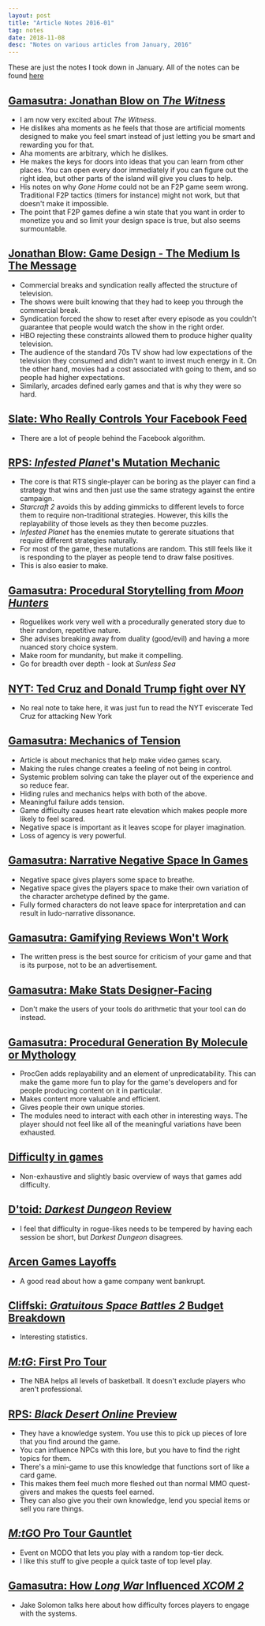 ```yaml
---
layout: post
title: "Article Notes 2016-01"
tag: notes
date: 2018-11-08
desc: "Notes on various articles from January, 2016"
---
```



These are just the notes I took down in January. All of the notes can be found [here](/articleNotes)

## [Gamasutra: Jonathan Blow on *The Witness*](http://www.gamasutra.com/view/news/262900/Qamp_A_Jonathan_Blow_on_The_Witness_and_the_state_of_indie_games.php)
- I am now very excited about *The Witness*.
- He dislikes aha moments as he feels that those are artificial moments designed to make you feel smart instead of just letting you be smart and rewarding you for that.
- Aha moments are arbitrary, which he dislikes.
- He makes the keys for doors into ideas that you can learn from other places. You can open every door immediately if you can figure out the right idea, but other parts of the island will give you clues to help.
- His notes on why *Gone Home* could not be an F2P game seem wrong. Traditional F2P tactics (timers for instance) might not work, but that doesn't make it impossible.
- The point that F2P games define a win state that you want in order to monetize you and so limit your design space is true, but also seems surmountable.
  


## [Jonathan Blow: Game Design - The Medium Is The Message](https://youtu.be/AxFzf6yIfcc)
- Commercial breaks and syndication really affected the structure of television.
- The shows were built knowing that they had to keep you through the commercial break.
- Syndication forced the show to reset after every episode as you couldn't guarantee that people would watch the show in the right order.
- HBO rejecting these constraints allowed them to produce higher quality television.
- The audience of the standard 70s TV show had low expectations of the television they consumed and didn't want to invest much energy in it. On the other hand, movies had a cost associated with going to them, and so people had higher expectations.
- Similarly, arcades defined early games and that is why they were so hard.
  


## [Slate: Who Really Controls Your Facebook Feed](http://www.slate.com/articles/technology/cover_story/2016/01/how_facebook_s_news_feed_algorithm_works.html)
- There are a lot of people behind the Facebook algorithm.
  


## [RPS: *Infested Planet*'s Mutation Mechanic](https://www.rockpapershotgun.com/2016/01/08/how-do-infested-planets-mutations-work/)
- The core is that RTS single-player can be boring as the player can find a strategy that wins and then just use the same strategy against the entire campaign.
- *Starcraft 2* avoids this by adding gimmicks to different levels to force them to require non-traditional strategies. However, this kills the replayability of those levels as they then become puzzles.
- *Infested Planet* has the enemies mutate to gererate situations that require different strategies naturally.
- For most of the game, these mutations are random. This still feels like it is responding to the player as people tend to draw false positives.
- This is also easier to make.
  


## [Gamasutra: Procedural Storytelling from *Moon Hunters*](http://www.gamasutra.com/view/news/263303/3_lessons_on_procedural_storytelling_from_Moon_Hunters.php)
- Roguelikes work very well with a procedurally generated story due to their random, repetitive nature.
- She advises breaking away from duality (good/evil) and having a more nuanced story choice system.
- Make room for mundanity, but make it compelling.
- Go for breadth over depth - look at *Sunless Sea*
  


## [NYT: Ted Cruz and Donald Trump fight over NY](http://www.nytimes.com/2016/01/15/nyregion/ted-cruz-and-donald-trumps-familiar-feud-over-new-york.html?partner=rss&emc=rss&_r=0)
- No real note to take here, it was just fun to read the NYT eviscerate Ted Cruz for attacking New York
  


## [Gamasutra: Mechanics of Tension](www.gamasutra.com/blogs/ChrisPruett/20160115/263292/The_Mechanics_of_Tension.php)
- Article is about mechanics that help make video games scary.
- Making the rules change creates a feeling of not being in control.
- Systemic problem solving can take the player out of the experience and so reduce fear.
- Hiding rules and mechanics helps with both of the above.
- Meaningful failure adds tension.
- Game difficulty causes heart rate elevation which makes people more likely to feel scared.
- Negative space is important as it leaves scope for player imagination.
- Loss of agency is very powerful.
  


## [Gamasutra: Narrative Negative Space In Games](http://www.gamasutra.com/blogs/RyanBenno/20160113/263445/Narrative_Negative_Space_in_Games.php)
- Negative space gives players some space to breathe.
- Negative space gives the players space to make their own variation of the character archetype defined by the game.
- Fully formed characters do not leave space for interpretation and can result in ludo-narrative dissonance.
  


## [Gamasutra: Gamifying Reviews Won't Work](http://www.gamasutra.com/blogs/RobertFearon/20160120/263893/Gamifying_Reviews_Wont_Work.php)
- The written press is the best source for criticism of your game and that is its purpose, not to be an advertisement.
  


## [Gamasutra: Make Stats Designer-Facing](gamasutra.com/blogs/JakubKasztalski/20160119/263695/Balancing_a_Game_the_Right_Way_Make_Stats_DesignerFacing.php)
- Don't make the users of your tools do arithmetic that your tool can do instead.
  


## [Gamasutra: Procedural Generation By Molecule or Mythology](http://www.gamasutra.com/blogs/TanyaXShort/20140916/225758/Procedural_Generation_By_Molecule_or_Mythology.php)
- ProcGen adds replayability and an element of unpredicatability. This can make the game more fun to play for the game's developers and for people producing content on it in particular.
- Makes content more valuable and efficient.
- Gives people their own unique stories.
- The modules need to interact with each other in interesting ways. The player should not feel like all of the meaningful variations have been exhausted.
  


## [Difficulty in games](https://blog.delphinium.io/different-ways-to-create-difficulty-in-games-or-help-my-game-is-too-easy/)
- Non-exhaustive and slightly basic overview of ways that games add difficulty.
  


## [D'toid: *Darkest Dungeon* Review](http://www.destructoid.com/review-darkest-dungeon-337158.phtml)
- I feel that difficulty in rogue-likes needs to be tempered by having each session be short, but *Darkest Dungeon* disagrees.
  


## [Arcen Games Layoffs](https://arcengames.com/great-work-on-starward-rogue-team-now-youre-all-laid-off/)
- A good read about how a game company went bankrupt.
  


## [Cliffski: *Gratuitous Space Battles 2* Budget Breakdown](http://positech.co.uk/cliffsblog/2016/01/25/a-video-game-budget-breakdown-gratuitous-space-battles-2/)
- Interesting statistics.
  


## [*M:tG*: First Pro Tour](magic.wizards.com/en/articles/archive/ways-play/oral-history-first-pro-tour-2016-02-02)
- The NBA helps all levels of basketball. It doesn't exclude players who aren't professional.
  


## [RPS: *Black Desert Online* Preview](https://www.rockpapershotgun.com/2016/02/03/black-desert-online-preview/)
- They have a knowledge system. You use this to pick up pieces of lore that you find around the game.
- You can influence NPCs with this lore, but you have to find the right topics for them.
- There's a mini-game to use this knowledge that functions sort of like a card game.
- This makes them feel much more fleshed out than normal MMO quest-givers and makes the quests feel earned.
- They can also give you their own knowledge, lend you special items or sell you rare things.
  


## [*M:tG*O Pro Tour Gauntlet](http://magic.wizards.com/en/articles/archive/magic-digital/pro-tour-gauntlet-comes-magic-online-2016-02-03)
- Event on MODO that lets you play with a random top-tier deck.
- I like this stuff to give people a quick taste of top level play.
  


## [Gamasutra: How *Long War* Influenced *XCOM 2*](http://www.gamasutra.com/view/news/265065/How_one_mod_helped_define_the_modern_XCOM_experience.php)
- Jake Solomon talks here about how difficulty forces players to engage with the systems.
  



